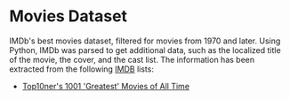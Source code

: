 # Movies Dataset

IMDb's best movies dataset, filtered for movies from 1970 and later.
 Using Python, IMDb was parsed to get additional data, such as the localized title of the movie, the cover, and the cast list.
The information has been extracted from the following [IMDB](http://www.imdb.com) lists:

* [Top10ner's 1001 'Greatest' Movies of All Time](http://www.imdb.com/list/ls074674014/)
